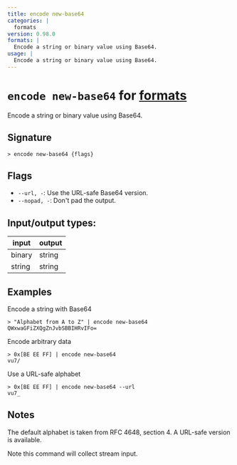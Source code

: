 ```yaml
---
title: encode new-base64
categories: |
  formats
version: 0.98.0
formats: |
  Encode a string or binary value using Base64.
usage: |
  Encode a string or binary value using Base64.
---
```

<!-- This file is automatically generated. Please edit the command in https://github.com/nushell/nushell instead. -->

# `encode new-base64` for [formats](/commands/categories/formats.md)

<div class='command-title'>Encode a string or binary value using Base64.</div>

## Signature

```> encode new-base64 {flags} ```

## Flags

 -  `--url, -`: Use the URL-safe Base64 version.
 -  `--nopad, -`: Don't pad the output.


## Input/output types:

| input  | output |
| ------ | ------ |
| binary | string |
| string | string |
## Examples

Encode a string with Base64
```nu
> "Alphabet from A to Z" | encode new-base64
QWxwaGFiZXQgZnJvbSBBIHRvIFo=
```

Encode arbitrary data
```nu
> 0x[BE EE FF] | encode new-base64
vu7/
```

Use a URL-safe alphabet
```nu
> 0x[BE EE FF] | encode new-base64 --url
vu7_
```

## Notes
The default alphabet is taken from RFC 4648, section 4.  A URL-safe version is available.

Note this command will collect stream input.